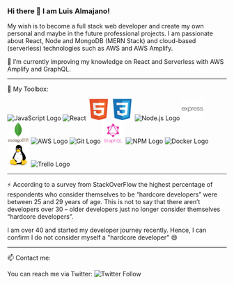 ### Hi there 👋 I am Luis Almajano!

My wish is to become a full stack web developer and create my own personal and maybe in the future professional projects. I am passionate about React, Node and MongoDB (MERN Stack) and cloud-based (serverless) technologies such as AWS and AWS Amplify.


<!--
**LuisAlmajano/LuisAlmajano** is a ✨ _special_ ✨ repository because its `README.md` (this file) appears on your GitHub profile.

Here are some ideas to get you started:

- 🔭 I’m currently working on ...
- 🌱 I’m currently learning ...
- 👯 I’m looking to collaborate on ...
- 🤔 I’m looking for help with ...
- 💬 Ask me about ...
- 😄 Pronouns: ...
- ⚡ Fun fact: ...
-->

🌱 I’m currently improving my knowledge on React and Serverless with AWS Amplify and GraphQL. 



---

🧰 My Toolbox:

<img src="https://cdn.worldvectorlogo.com/logos/logo-javascript.svg" alt="JavaScript Logo" width="50" height="50"/> <img src="https://cdn.worldvectorlogo.com/logos/react-2.svg" alt="React" width="50" height="50"/>  <img src="https://github.com/devicons/devicon/blob/master/icons/html5/html5-original.svg" alt="HTML5 Logo" width="50" height="50"/> <img src="https://github.com/devicons/devicon/blob/master/icons/css3/css3-original.svg" alt="CSS Logo" width="50" height="50"/> <img src="https://cdn.worldvectorlogo.com/logos/nodejs-1.svg" alt="Node.js Logo" width="50" height="50"/> <img src="https://github.com/devicons/devicon/blob/master/icons/express/express-original-wordmark.svg" alt="Express Logo" width="50" height="50"/> <img src="https://github.com/devicons/devicon/blob/master/icons/mongodb/mongodb-original-wordmark.svg" alt="MongoDB Logo" width="50" height="50"/> <img src="https://cdn.worldvectorlogo.com/logos/aws-2.svg" alt="AWS Logo" width="50" height="50"/> <img src="https://cdn.worldvectorlogo.com/logos/git.svg" alt="Git Logo" width="50" height="50"/> <img src="https://github.com/devicons/devicon/blob/master/icons/graphql/graphql-plain-wordmark.svg" alt="GraphQL Logo" width="50" height="50"/> <img src="https://cdn.worldvectorlogo.com/logos/npm.svg" alt="NPM Logo" width="50" height="50"/> <img src="https://cdn.worldvectorlogo.com/logos/docker.svg" alt="Docker Logo" width="50" height="50"/> <img src="https://github.com/devicons/devicon/blob/master/icons/linux/linux-original.svg" alt="Linux Logo" width="50" height="50"/>  <img src="https://cdn.worldvectorlogo.com/logos/trello.svg" alt="Trello Logo" width="50" height="50"/> 

---

⚡ According to a survey from StackOverFlow the highest percentage of respondents who consider themselves to be “hardcore developers” were between 25 and 29 years of age. This is not to say that there aren’t developers over 30 – older developers just no longer consider themselves “hardcore developers”. 

I am over 40 and started my developer journey recently. Hence, I can confirm I do not consider myself a "hardcore developer" 😄

---

📫 Contact me:

You can reach me via Twitter: 
![Twitter Follow](https://img.shields.io/twitter/follow/luisalma?style=social)

<!--
## &#x1f4c8; My GitHub Stats

[![Top Langs](https://github-readme-stats.vercel.app/api/top-langs/?username=LuisAlmajano&hide=java,css&theme=radical)](https://github.com/anuraghazra/github-readme-stats)

[![My GitHub stats](https://github-readme-stats.vercel.app/api?username=LuisAlmajano&theme=radical)](https://github.com/anuraghazra/github-readme-stats)

-->

